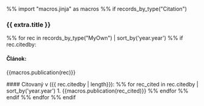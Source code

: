 %% import "macros.jinja" as macros
%% if records_by_type("Citation")

### {{ extra.title }}
%% for rec in records_by_type("MyOwn") | sort_by('year.year')
%% if rec.citedby:

#### Článok: 
<p>
{{macros.publication(rec)}}
<p>
#### Citovaný v ({{ rec.citedby | length}}):
%% for rec_cited in rec.citedby | sort_by('year.year')
 1. {{macros.publication(rec_cited)}}
%% endfor
%% endif
%% endfor
%% endif
